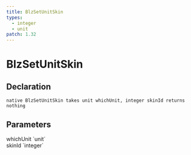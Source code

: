 ```yaml
---
title: BlzSetUnitSkin
types:
  - integer
  - unit
patch: 1.32
---
```


# BlzSetUnitSkin

## Declaration

```
native BlzSetUnitSkin takes unit whichUnit, integer skinId returns nothing
```

## Parameters
<dl>
  <dt>whichUnit `unit`</dt>
  <dd></dd>

  <dt>skinId `integer`</dt>
  <dd></dd>
</dl>